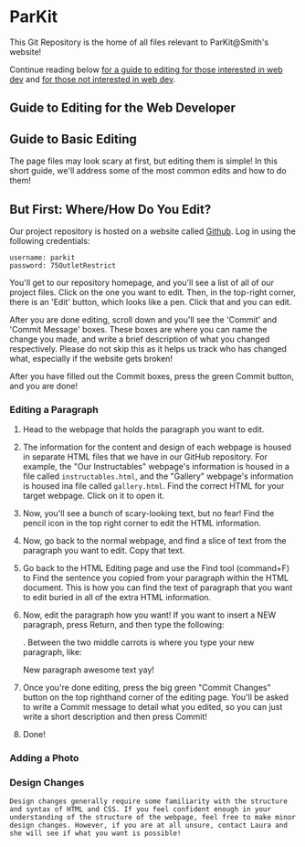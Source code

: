 # ParKit
This Git Repository is the home of all files relevant to ParKit@Smith's website! 

Continue reading below [for a guide to editing for those interested in web dev](#guide-to-editing-for-the-web-developer) and [for those not interested in web dev](#guide-to-basic-editing).

## Guide to Editing for the Web Developer

## Guide to Basic Editing
The page files may look scary at first, but editing them is simple! In this short guide, we'll address some of the most common edits and how to do them!

## But First: Where/How Do You Edit?
Our project repository is hosted on a website called [Github](https://github.com). Log in using the following credentials:

    username: parkit
    password: 75OutletRestrict
    
You'll get to our repository homepage, and you'll see a list of all of our project files. Click on the one you want to edit. Then, in the top-right corner, there is an 'Edit' button, which looks like a pen. Click that and you can edit. 

After you are done editing, scroll down and you'll see the 'Commit' and 'Commit Message' boxes. These boxes are where you can name the change you made, and write a brief description of what you changed respectively. Please do not skip this as it helps us track who has changed what, especially if the website gets broken!

After you have filled out the Commit boxes, press the green Commit button, and you are done!
    
### Editing a Paragraph

1. Head to the webpage that holds the paragraph you want to edit.
2. The information for the content and design of each webpage is housed in separate HTML files that we have in our GitHub repository. For example, the "Our Instructables" webpage's information is housed in a file called `instructables.html`, and the "Gallery" webpage's information is housed ina  file called `gallery.html`. Find the correct HTML for your target webpage. Click on it to open it.
3. Now, you'll see a bunch of scary-looking text, but no fear! Find the pencil icon in the top right corner to edit the HTML information.
4. Now, go back to the normal webpage, and find a slice of text from the paragraph you want to edit. Copy that text.
5. Go back to the HTML Editing page and use the Find tool (command+F) to Find the sentence you copied from your paragraph within the HTML document. This is how you can find the text of paragraph that you want to edit buried in all of the extra HTML information.
6. Now, edit the paragraph how you want! If you want to insert a NEW paragraph, press Return, and then type the following: <p></p>. Between the two middle carrots is where you type your new paragraph, like:

   <p>New paragraph awesome text yay!</p>

7. Once you're done editing, press the big green "Commit Changes" button on the top righthand corner of the editing page. You'll be asked to write a Commit message to detail what you edited, so you can just write a short description and then press Commit!
8. Done!

### Adding a Photo
### Design Changes
    Design changes generally require some familiarity with the structure and syntax of HTML and CSS. If you feel confident enough in your understanding of the structure of the webpage, feel free to make minor design changes. However, if you are at all unsure, contact Laura and she will see if what you want is possible!
